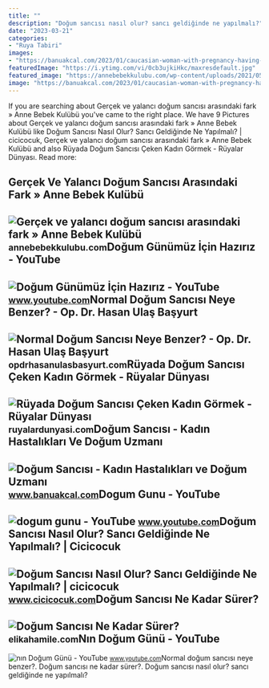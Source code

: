 ```yaml
---
title: ""
description: "Doğum sancısı nasıl olur? sancı geldiğinde ne yapılmalı?"
date: "2023-03-21"
categories:
- "Ruya Tabiri"
images:
- "https://banuakcal.com/2023/01/caucasian-woman-with-pregnancy-having-painful-contractions-with-husband-holding-hand-african-american-nurse-giving-support-child-delivery-hospital-ward-couple-expecting-baby-800x600.jpg"
featuredImage: "https://i.ytimg.com/vi/0cb3ujkiHkc/maxresdefault.jpg"
featured_image: "https://annebebekkulubu.com/wp-content/uploads/2021/05/gercek-dogum-sancisi-nasil-anlasilir.jpg"
image: "https://banuakcal.com/2023/01/caucasian-woman-with-pregnancy-having-painful-contractions-with-husband-holding-hand-african-american-nurse-giving-support-child-delivery-hospital-ward-couple-expecting-baby-800x600.jpg"
---
```


If you are searching about Gerçek ve yalancı doğum sancısı arasındaki fark » Anne Bebek Kulübü you've came to the right place. We have 9 Pictures about Gerçek ve yalancı doğum sancısı arasındaki fark » Anne Bebek Kulübü like Doğum Sancısı Nasıl Olur? Sancı Geldiğinde Ne Yapılmalı? | cicicocuk, Gerçek ve yalancı doğum sancısı arasındaki fark » Anne Bebek Kulübü and also Rüyada Doğum Sancısı Çeken Kadın Görmek - Rüyalar Dünyası. Read more:

Gerçek Ve Yalancı Doğum Sancısı Arasındaki Fark » Anne Bebek Kulübü
-------------------------------------------------------------------

 ![Gerçek ve yalancı doğum sancısı arasındaki fark » Anne Bebek Kulübü](https://annebebekkulubu.com/wp-content/uploads/2021/05/gercek-dogum-sancisi-nasil-anlasilir.jpg) <small>annebebekkulubu.com</small>Doğum Günümüz İçin Hazırız - YouTube
------------------------------------

 ![Doğum Günümüz İçin Hazırız - YouTube](https://i.ytimg.com/vi/0cb3ujkiHkc/maxresdefault.jpg) <small>www.youtube.com</small>Normal Doğum Sancısı Neye Benzer? - Op. Dr. Hasan Ulaş Başyurt
--------------------------------------------------------------

 ![Normal Doğum Sancısı Neye Benzer? - Op. Dr. Hasan Ulaş Başyurt](https://opdrhasanulasbasyurt.com/wp-content/uploads/2022/01/normal-dogum-sancisi-neye-benzer.jpg) <small>opdrhasanulasbasyurt.com</small>Rüyada Doğum Sancısı Çeken Kadın Görmek - Rüyalar Dünyası
---------------------------------------------------------

 ![Rüyada Doğum Sancısı Çeken Kadın Görmek - Rüyalar Dünyası](http://ruyalardunyasi.com/wp-content/uploads/2019/07/ruyada-dogum-sancisi-ceken-kadin-gormek.jpg) <small>ruyalardunyasi.com</small>Doğum Sancısı - Kadın Hastalıkları Ve Doğum Uzmanı
--------------------------------------------------

 ![Doğum Sancısı - Kadın Hastalıkları ve Doğum Uzmanı](https://banuakcal.com/2023/01/caucasian-woman-with-pregnancy-having-painful-contractions-with-husband-holding-hand-african-american-nurse-giving-support-child-delivery-hospital-ward-couple-expecting-baby-800x600.jpg) <small>www.banuakcal.com</small>Dogum Gunu - YouTube
--------------------

 ![dogum gunu - YouTube](https://i.ytimg.com/vi/XozBXNwDUjM/maxresdefault.jpg) <small>www.youtube.com</small>Doğum Sancısı Nasıl Olur? Sancı Geldiğinde Ne Yapılmalı? | Cicicocuk
--------------------------------------------------------------------

 ![Doğum Sancısı Nasıl Olur? Sancı Geldiğinde Ne Yapılmalı? | cicicocuk](https://www.cicicocuk.com/mi-photo/dogum-sancisi-nasil-olur.jpeg) <small>www.cicicocuk.com</small>Doğum Sancısı Ne Kadar Sürer?
-----------------------------

 ![Doğum Sancısı Ne Kadar Sürer?](https://elikahamile.com/wp-content/uploads/2022/12/dogum-sancisi-nekadar-surer.jpg) <small>elikahamile.com</small>Nın Doğum Günü - YouTube
------------------------

 ![nın Doğum Günü - YouTube](https://i.ytimg.com/vi/7zy_0timNMc/maxresdefault.jpg) <small>www.youtube.com</small>Normal doğum sancısı neye benzer?. Doğum sancısı ne kadar sürer?. Doğum sancısı nasıl olur? sancı geldiğinde ne yapılmalı?
